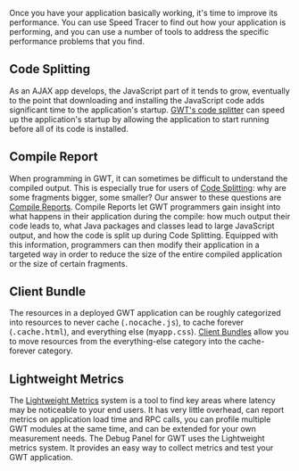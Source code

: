 <p>Once you have your application basically working, it's time to
improve its performance.  You can
use Speed Tracer to
find out how your application is performing, and you can use a number
of tools to address the specific performance problems that you
find.</p>


<h2>Code Splitting</h2>

<p>As an AJAX app develops, the JavaScript part of it tends to grow,
eventually to the point that downloading and installing
the JavaScript code adds significant time to the application's startup.
<a href="DevGuideCodeSplitting.html">GWT's code splitter</a> can speed
up the application's startup by allowing the application to start
running before all of its code is installed.</p>


<h2>Compile Report</h2>

<p>When programming in GWT, it can sometimes be difficult to understand
the compiled output. This is especially true for users
of <a href="DevGuideCodeSplitting.html">Code Splitting</a>: why are
some fragments bigger, some smaller? Our answer to these questions are
<a href="DevGuideCompileReport.html">Compile Reports</a>. Compile
Reports let GWT programmers gain insight into what happens in their
application during the compile: how much output their code leads to,
what Java packages and classes lead to large JavaScript output, and
how the code is split up during Code Splitting.  Equipped with this
information, programmers can then modify their application in a
targeted way in order to reduce the size of the entire compiled
application or the size of certain fragments.</p>


<h2>Client Bundle</h2>

<p>
The resources in a deployed GWT application can be roughly categorized
into resources to never cache (<tt>.nocache.js</tt>), to cache forever
(<tt>.cache.html</tt>), and everything else (<tt>myapp.css</tt>).
<a href="DevGuideClientBundle.html">Client Bundles</a> allow you to
move resources from the everything-else category into the
cache-forever category.
</p>

<h2>Lightweight Metrics</h2>

<p>
The <a href="DevGuideLightweightMetrics.html">Lightweight Metrics</a> system is a tool to find key areas where latency may be noticeable to your end users. It has very little overhead, can report metrics on application load time and RPC calls, you can profile multiple GWT modules at the same time, and can be extended for your own measurement needs.  The Debug Panel for GWT uses the Lightweight metrics system. It provides an easy way to collect metrics and test your GWT application.
</p>